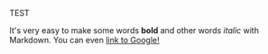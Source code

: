 TEST

It's very easy to make some words **bold** and other words *italic* with Markdown. You can even [link to Google!](http://google.com)
